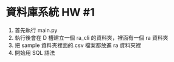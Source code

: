 # 資料庫系統 HW #1

1. 首先執行 main.py
2. 執行後會在 D 槽建立一個 ra_cli 的資料夾，裡面有一個 ra 資料夾
3. 把 sample 資料夾裡面的.csv 檔案都放進 ra 資料夾裡
4. 開始用 SQL 語法
